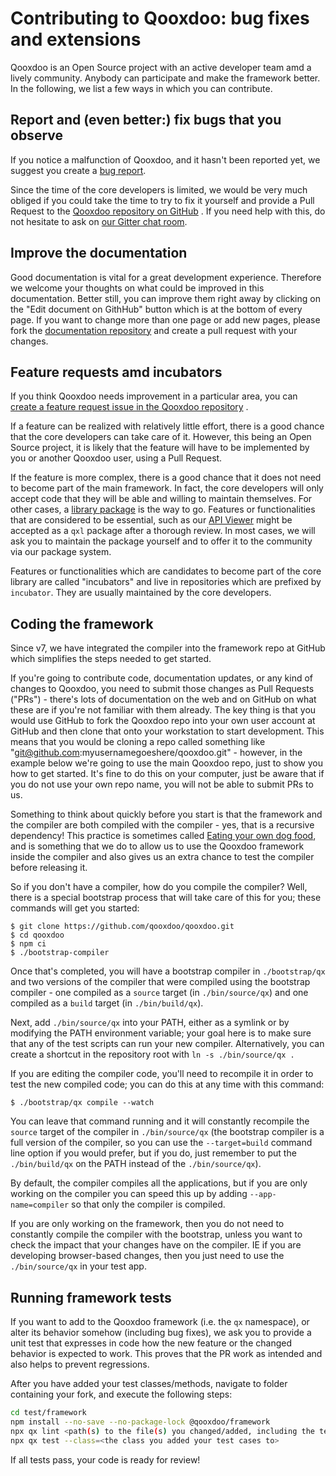 # Contributing to Qooxdoo: bug fixes and extensions

Qooxdoo is an Open Source project with an active developer team amd a lively
community. Anybody can participate and make the framework better. In the
following, we list a few ways in which you can contribute.

## Report and (even better:) fix bugs that you observe

If you notice a malfunction of Qooxdoo, and it hasn't been reported yet, we
suggest you create a [bug report](https://github.com/qooxdoo/qooxdoo/issues/new?assignees=&labels=&template=Bug_report.md).

Since the time of the core developers is limited, we would be very much obliged
if you could take the time to try to fix it yourself and provide a Pull Request
to the [Qooxdoo repository on GitHub](https://github.com/qooxdoo/qooxdoo) . If
you need help with this, do not hesitate to ask on
[our Gitter chat room](https://gitter.im/qooxdoo/qooxdoo).

## Improve the documentation

Good documentation is vital for a great development experience. Therefore we
welcome your thoughts on what could be improved in this documentation. Better
still, you can improve them right away by clicking on the "Edit document on
GithHub" button which is at the bottom of every page. If you want to change more
than one page or add new pages, please fork the [documentation repository](https://qooxdoo.org/documentation)
and create a pull request with your changes.

## Feature requests amd incubators

If you think Qooxdoo needs improvement in a particular area, you can  
[create a feature request issue in the Qooxdoo repository](https://github.com/qooxdoo/qooxdoo/issues/new?template=Feature_request.md)
.

If a feature can be realized with relatively little effort, there is a good
chance that the core developers can take care of it. However, this being an Open
Source project, it is likely that the feature will have to be implemented by you
or another Qooxdoo user, using a Pull Request.

If the feature is more complex, there is a good chance that it does not need to
become part of the main framework. In fact, the core developers will only accept
code that they will be able and willing to maintain themselves. For other cases,
a [library package](cli/packages.md) is the way to go. Features or
functionalities that are considered to be essential, such as our
[API Viewer](https://github.com/qooxdoo/qxl.apiviewer) might be accepted as a
`qxl` package after a thorough review. In most cases, we will ask you to
maintain the package yourself and to offer it to the community via our package
system.

Features or functionalities which are candidates to become part of the core
library are called "incubators" and live in repositories which are prefixed by
`incubator`. They are usually maintained by the core developers.

## Coding the framework

Since v7, we have integrated the compiler into the framework
repo at GitHub which simplifies the steps needed to get started.

If you're going to contribute code, documentation updates, or any kind
of changes to Qooxdoo, you need to submit those changes as Pull Requests
("PRs") - there's lots of documentation on the web and on GitHub on what
these are if you're not familiar with them already.  The key thing is that
you would use GitHub to fork the Qooxdoo repo into your own user account
at GitHub and then clone that onto your workstation to start development.
This means that you would be cloning a repo called something like
"git@github.com:myusernamegoeshere/qooxdoo.git" - however, in the example
below we're going to use the main Qooxdoo repo, just to show you how to get
started.  It's fine to do this on your computer, just be aware that if you
do not use your own repo name, you will not be able to submit PRs to us.

Something to think about quickly before you start is that the framework
and the compiler are both compiled with the compiler - yes, that is a
recursive dependency!  This practice is sometimes called [Eating your own dog
food](https://en.wikipedia.org/wiki/Eating_your_own_dog_food), and is something
that we do to allow us to use the Qooxdoo framework inside the compiler
and also gives us an extra chance to test the compiler before releasing it.

So if you don't have a compiler, how do you compile the compiler?
Well, there is a special bootstrap process that will take
care of this for you; these commands will get you started:

```
$ git clone https://github.com/qooxdoo/qooxdoo.git
$ cd qooxdoo
$ npm ci
$ ./bootstrap-compiler
```

Once that's completed, you will have a bootstrap compiler in
`./bootstrap/qx` and two versions of the compiler that were compiled
using the bootstrap compiler - one compiled as a `source` target (in
`./bin/source/qx`) and one compiled as a `build` target (in `./bin/build/qx`).

Next, add `./bin/source/qx` into your PATH, either as a symlink or
by modifying the PATH environment variable; your goal here is to
make sure that any of the test scripts can run your new compiler. Alternatively,
you can create a shortcut in the repository root with `ln -s ./bin/source/qx .`

If you are editing the compiler code, you'll need to recompile it in order
to test the new compiled code; you can do this at any time with this command:

```
$ ./bootstrap/qx compile --watch
```

You can leave that command running and it will constantly recompile the
`source` target of the compiler in `./bin/source/qx` (the bootstrap compiler
is a full version of the compiler, so you can use the `--target=build`
command line option if you would prefer, but if you do, just remember to
put the `./bin/build/qx` on the PATH instead of the `./bin/source/qx`).

By default, the compiler compiles all the applications, but if you
are only working on the compiler you can speed this up by adding
`--app-name=compiler` so that only the compiler is compiled.

If you are only working on the framework, then you do not need to constantly
compile the compiler with the bootstrap, unless you want to check the impact
that your changes have on the compiler.  IE if you are developing browser-based
changes, then you just need to use the `./bin/source/qx` in your test app.

## Running framework tests

If you want to add to the Qooxdoo framework (i.e. the `qx` namespace), or alter
its behavior somehow (including bug fixes), we ask you to provide a unit test
that expresses in code how the new feature or the changed behavior is expected
to work. This proves that the PR work as intended and also helps to prevent
regressions.

After you have added your test classes/methods, navigate to folder containing
your fork, and execute the following steps:

```bash
cd test/framework
npm install --no-save --no-package-lock @qooxdoo/framework
npx qx lint <path(s) to the file(s) you changed/added, including the test class>
npx qx test --class=<the class you added your test cases to>
```

If all tests pass, your code is ready for review!
